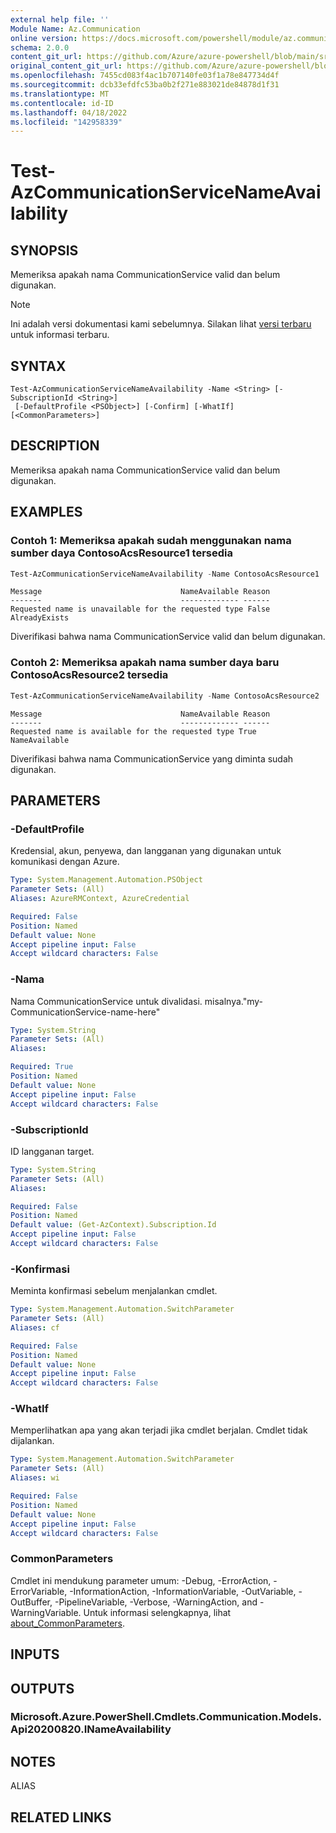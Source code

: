 ```yaml
---
external help file: ''
Module Name: Az.Communication
online version: https://docs.microsoft.com/powershell/module/az.communication/test-azcommunicationservicenameavailability
schema: 2.0.0
content_git_url: https://github.com/Azure/azure-powershell/blob/main/src/Communication/help/Test-AzCommunicationServiceNameAvailability.md
original_content_git_url: https://github.com/Azure/azure-powershell/blob/main/src/Communication/help/Test-AzCommunicationServiceNameAvailability.md
ms.openlocfilehash: 7455cd083f4ac1b707140fe03f1a78e847734d4f
ms.sourcegitcommit: dcb33efdfc53ba0b2f271e883021de84878d1f31
ms.translationtype: MT
ms.contentlocale: id-ID
ms.lasthandoff: 04/18/2022
ms.locfileid: "142958339"
---
```

# Test-AzCommunicationServiceNameAvailability

## SYNOPSIS
Memeriksa apakah nama CommunicationService valid dan belum digunakan.

> [!NOTE]
>Ini adalah versi dokumentasi kami sebelumnya. Silakan lihat [versi terbaru](/powershell/module/az.communication/test-azcommunicationservicenameavailability) untuk informasi terbaru.

## SYNTAX

```
Test-AzCommunicationServiceNameAvailability -Name <String> [-SubscriptionId <String>]
 [-DefaultProfile <PSObject>] [-Confirm] [-WhatIf] [<CommonParameters>]
```

## DESCRIPTION
Memeriksa apakah nama CommunicationService valid dan belum digunakan.

## EXAMPLES

### Contoh 1: Memeriksa apakah sudah menggunakan nama sumber daya ContosoAcsResource1 tersedia
```powershell
Test-AzCommunicationServiceNameAvailability -Name ContosoAcsResource1
```

```output
Message                               NameAvailable Reason
-------                               ------------- ------
Requested name is unavailable for the requested type False         AlreadyExists
```

Diverifikasi bahwa nama CommunicationService valid dan belum digunakan.

### Contoh 2: Memeriksa apakah nama sumber daya baru ContosoAcsResource2 tersedia
```powershell
Test-AzCommunicationServiceNameAvailability -Name ContosoAcsResource2
```

```output
Message                               NameAvailable Reason
-------                               ------------- ------
Requested name is available for the requested type True         NameAvailable
```

Diverifikasi bahwa nama CommunicationService yang diminta sudah digunakan.

## PARAMETERS

### -DefaultProfile
Kredensial, akun, penyewa, dan langganan yang digunakan untuk komunikasi dengan Azure.

```yaml
Type: System.Management.Automation.PSObject
Parameter Sets: (All)
Aliases: AzureRMContext, AzureCredential

Required: False
Position: Named
Default value: None
Accept pipeline input: False
Accept wildcard characters: False
```

### -Nama
Nama CommunicationService untuk divalidasi.
misalnya."my-CommunicationService-name-here"

```yaml
Type: System.String
Parameter Sets: (All)
Aliases:

Required: True
Position: Named
Default value: None
Accept pipeline input: False
Accept wildcard characters: False
```

### -SubscriptionId
ID langganan target.

```yaml
Type: System.String
Parameter Sets: (All)
Aliases:

Required: False
Position: Named
Default value: (Get-AzContext).Subscription.Id
Accept pipeline input: False
Accept wildcard characters: False
```

### -Konfirmasi
Meminta konfirmasi sebelum menjalankan cmdlet.

```yaml
Type: System.Management.Automation.SwitchParameter
Parameter Sets: (All)
Aliases: cf

Required: False
Position: Named
Default value: None
Accept pipeline input: False
Accept wildcard characters: False
```

### -WhatIf
Memperlihatkan apa yang akan terjadi jika cmdlet berjalan.
Cmdlet tidak dijalankan.

```yaml
Type: System.Management.Automation.SwitchParameter
Parameter Sets: (All)
Aliases: wi

Required: False
Position: Named
Default value: None
Accept pipeline input: False
Accept wildcard characters: False
```

### CommonParameters
Cmdlet ini mendukung parameter umum: -Debug, -ErrorAction, -ErrorVariable, -InformationAction, -InformationVariable, -OutVariable, -OutBuffer, -PipelineVariable, -Verbose, -WarningAction, and -WarningVariable. Untuk informasi selengkapnya, lihat [about_CommonParameters](http://go.microsoft.com/fwlink/?LinkID=113216).

## INPUTS

## OUTPUTS

### Microsoft.Azure.PowerShell.Cmdlets.Communication.Models.Api20200820.INameAvailability

## NOTES

ALIAS

## RELATED LINKS

